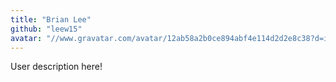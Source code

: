 ```yaml
---
title: "Brian Lee"
github: "leew15"
avatar: "//www.gravatar.com/avatar/12ab58a2b0ce894abf4e114d2d2e8c38?d=identicon"
---
```


User description here!
